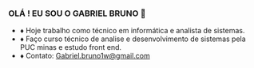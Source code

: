 ### OLÁ ! EU SOU O GABRIEL BRUNO 🦥

- ♦ Hoje trabalho como técnico em informática e analista de sistemas. 
- ♦  Faço curso técnico de analise e desenvolvimento de sistemas pela PUC minas e estudo front end.
- ♦  Contato: Gabriel.bruno1w@gmail.com

